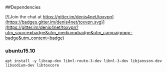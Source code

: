 ##Dependencies

[![Join the chat at https://gitter.im/denis4net/toxvpn](https://badges.gitter.im/denis4net/toxvpn.svg)](https://gitter.im/denis4net/toxvpn?utm_source=badge&utm_medium=badge&utm_campaign=pr-badge&utm_content=badge)

### ubuntu15.10
```
apt install -y libcap-dev libnl-route-3-dev libnl-3-dev libjansson-dev libsodium-dev libtoxcore
```
